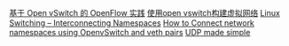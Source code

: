 [基于 Open vSwitch 的 OpenFlow 实践](1)
[使用open vswitch构建虚拟网络](2)
[Linux Switching – Interconnecting Namespaces](3)
[How to Connect network namespaces using OpenvSwitch and veth pairs](4)
[UDP made simple](5)

[5]: https://www.abc.se/~m6695/udp.html
[4]: http://fosshelp.blogspot.com/2014/10/network-namespaces-openvswitch-veth.html
[3]: http://www.opencloudblog.com/?p=66
[2]: http://blog.chinaunix.net/uid-20737871-id-4333314.html
[1]: http://www.ibm.com/developerworks/cn/cloud/library/1401_zhaoyi_openswitch/
